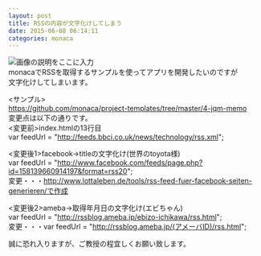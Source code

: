 ```yaml
---
layout: post
title: RSSの内容が文字化けしてしまう
date: 2015-06-08 06:14:11
categories: monaca
---
```

<!-- {% raw %} -->
<p><img src="https://i.stack.imgur.com/zVyZb.jpg" alt="画像の説明をここに入力"><br>
monacaでRSSを取得するサンプルを使ってアプリを開発したいのですが<br>
文字化けしてしまいます。</p>

<p>&lt;サンプル><br>
<a href="https://github.com/monaca/project-templates/tree/master/4-jqm-memo" rel="nofollow noreferrer">https://github.com/monaca/project-templates/tree/master/4-jqm-memo</a><br>
変更点は以下の通りです。<br>
&lt;変更前>index.htmlの13行目<br>
var feedUrl = "<a href="http://feeds.bbci.co.uk/news/technology/rss.xml" rel="nofollow noreferrer">http://feeds.bbci.co.uk/news/technology/rss.xml</a>";</p>

<p>&lt;変更後1>facebook→titleの文字化け(世界のtoyota様)<br>
var feedUrl = "<a href="http://www.facebook.com/feeds/page.php?id=158139660914197&amp;format=rss20" rel="nofollow noreferrer">http://www.facebook.com/feeds/page.php?id=158139660914197&amp;format=rss20</a>";<br>
変更・・・<a href="http://www.lottaleben.de/tools/rss-feed-fuer-facebook-seiten-generieren/%E3%81%A7%E4%BD%9C%E6%88%90" rel="nofollow noreferrer">http://www.lottaleben.de/tools/rss-feed-fuer-facebook-seiten-generieren/で作成</a></p>

<p>&lt;変更後2>ameba→取得年月日の文字化け(エビちゃん)<br>
var feedUrl = "<a href="http://rssblog.ameba.jp/ebizo-ichikawa/rss.html" rel="nofollow noreferrer">http://rssblog.ameba.jp/ebizo-ichikawa/rss.html</a>";<br>
変更・・・var feedUrl = "<a href="http://rssblog.ameba.jp/(%E3%82%A2%E3%83%A1%E3%83%BC%E3%83%90ID)/rss.html" rel="nofollow noreferrer">http://rssblog.ameba.jp/(アメーバID)/rss.html</a>";</p>

<p>誠に恐れ入りますが、ご教授の程宜しくお願い致します。</p>
<!-- {% endraw %} -->
